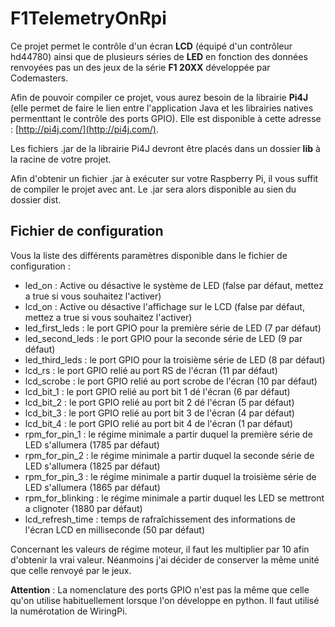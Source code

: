 F1TelemetryOnRpi
================

Ce projet permet le contrôle d'un écran **LCD** (équipé d'un contrôleur hd44780) ainsi que de plusieurs séries de **LED** en fonction des données renvoyées pas un des jeux de la série **F1 20XX** développée par Codemasters.

Afin de pouvoir compiler ce projet, vous aurez besoin de la librairie **Pi4J** (elle permet de faire le lien entre l'application Java et les librairies natives permenttant le contrôle des ports GPIO). Elle est disponible à cette adresse : [http://pi4j.com/](http://pi4j.com/).

Les fichiers .jar de la librairie Pi4J devront être placés dans un dossier **lib** à la racine de votre projet.

Afin d'obtenir un fichier .jar à exécuter sur votre Raspberry Pi, il vous suffit de compiler le projet avec ant. Le .jar sera alors disponible au sien du dossier dist.

Fichier de configuration
------------------------

Vous la liste des différents paramètres disponible dans le fichier de configuration :

* led\_on : Active ou désactive le système de LED (false par défaut, mettez a true si vous souhaitez l'activer)
* lcd\_on  : Active ou désactive l'affichage sur le LCD (false par défaut, mettez a true si vous souhaitez l'activer)
* led\_first\_leds : le port GPIO pour la première série de LED (7 par défaut)
* led\_second\_leds : le port GPIO pour la seconde série de LED (9 par défaut)
* led\_third\_leds  : le port GPIO pour la troisième série de LED (8 par défaut)
* lcd\_rs : le port GPIO relié au port RS de l'écran (11 par défaut)
* lcd\_scrobe : le port GPIO relié au port scrobe de l'écran (10 par défaut)
* lcd\_bit\_1 : le port GPIO relié au port bit 1 dé l'écran (6 par défaut)
* lcd\_bit\_2 : le port GPIO relié au port bit 2 dé l'écran (5 par défaut)
* lcd\_bit\_3 : le port GPIO relié au port bit 3 de l'écran (4 par défaut)
* lcd\_bit\_4 : le port GPIO relié au port bit 4 de l'écran (1 par défaut)
* rpm\_for\_pin\_1 : le régime minimale a partir duquel la première série de LED s'allumera (1785 par défaut)
* rpm\_for\_pin\_2 : le régime minimale a partir duquel la seconde série de LED s'allumera (1825 par défaut)
* rpm\_for\_pin\_3 : le régime minimale a partir duquel la troisième série de LED s'allumera (1865 par défaut)
* rpm\_for\_blinking : le régime minimale a partir duquel les LED se mettront a clignoter (1880 par défaut)
* lcd\_refresh\_time : temps de rafraîchissement des informations de l'écran LCD en milliseconde (50 par défaut)

Concernant les valeurs de régime moteur, il faut les multiplier par 10 afin d'obtenir la vrai valeur. Néanmoins j'ai décider de conserver la même unité que celle renvoyé par le jeux.

**Attention** : La nomenclature des ports GPIO n'est pas la même que celle qu'on utilise habituellement lorsque l'on développe en python. Il faut utilisé la numérotation de WiringPi.